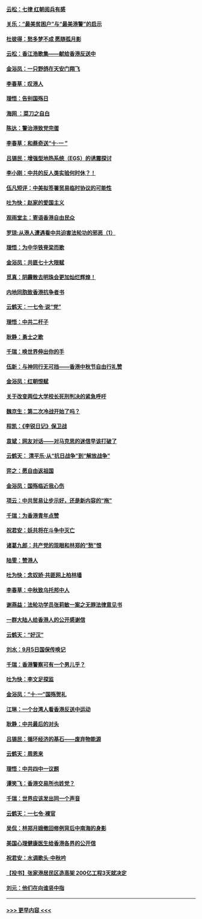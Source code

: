 #### [云松：七律 红朝阅兵有感](../pages/nsc993/n11542394.md?t=09241544) 
#### [关乐：“最美贫困户”与“最美港警”的启示](../pages/nsc993/n11542252.md?t=09241544) 
#### [杜彼得：愁多梦不成 愿随孤月影](../pages/nsc993/n11540296.md?t=09241544) 
#### [云松：香江浩歌集——献给香港反送中](../pages/nsc993/n11540149.md?t=09241544) 
#### [金浴凤：一只野鸽在天安门翔飞](../pages/nsc993/n11540280.md?t=09241544) 
#### [李春草：叹港人](../pages/nsc993/n11540119.md?t=09241544) 
#### [理悟：告别国殇日](../pages/nsc993/n11539610.md?t=09241544) 
#### [海网 ：菜刀之自白](../pages/nsc993/n11539597.md?t=09241544) 
#### [陈达：警治港致党完蛋](../pages/nsc993/n11538127.md?t=09241544) 
#### [李春草：和蔡奇送“十·一 ”](../pages/nsc993/n11537810.md?t=09241544) 
#### [吕锡民：增强型地热系统（EGS）的诱震探讨](../pages/nsc993/n11537765.md?t=09241544) 
#### [李小刚：中共的反人类实验何时休？！](../pages/nsc993/n11537669.md?t=09241544) 
#### [伍凡短评：中美拟签署贸易临时协议的可能性](../pages/nsc993/n11536773.md?t=09241544) 
#### [吐为快：赵家的爱国主义](../pages/nsc993/n11536750.md?t=09241544) 
#### [观雨堂主：寄语香港自由民众](../pages/nsc993/n11536735.md?t=09241544) 
#### [罗琼:从港人遭遇看中共迫害法轮功的邪恶（1）](../pages/nsc993/n11507862.md?t=09241544) 
#### [理悟：为中华铁脊梁而歌](../pages/nsc993/n11534458.md?t=09241544) 
#### [金浴凤：共匪七十大限赋](../pages/nsc993/n11534434.md?t=09241544) 
#### [觅真：阴霾散去明珠会更加灿烂辉煌！](../pages/nsc993/n11531858.md?t=09241544) 
#### [内地同胞致香港抗争者书](../pages/nsc993/n11531645.md?t=09241544) 
#### [云鹤天：一七令‧说“党”](../pages/nsc993/n11529099.md?t=09241544) 
#### [理悟：中共二杆子](../pages/nsc993/n11529046.md?t=09241544) 
#### [耿静：勇士之歌](../pages/nsc993/n11527562.md?t=09241544) 
#### [千瑞：唤世界伸出你的手](../pages/nsc993/n11526942.md?t=09241544) 
#### [伍新：与神同行无可挡——香港中秋节自由行礼赞](../pages/nsc993/n11526801.md?t=09241544) 
#### [金浴凤：红朝恨赋](../pages/nsc993/n11524312.md?t=09241544) 
#### [关于改变两位大学校长死刑判决的紧急呼吁](../pages/nsc993/n11524103.md?t=09241544) 
#### [魏京生：第二次冷战开始了吗？](../pages/nsc993/n11524023.md?t=09241544) 
#### [程凯：《李锐日记》保卫战](../pages/nsc993/n11522922.md?t=09241544) 
#### [袁斌：网友对话——对马克思的迷信早该打破了](../pages/nsc993/n11522561.md?t=09241544) 
#### [云鹤天： 清平乐‧从“抗日战争”到“解放战争”](../pages/nsc993/n11522917.md?t=09241544) 
#### [弈之：愿自由返祖国](../pages/nsc993/n11522810.md?t=09241544) 
#### [金浴凤：国殇临近我心伤](../pages/nsc993/n11522406.md?t=09241544) 
#### [项云：中共贸易让步示好，还是新内容的“拖”](../pages/nsc993/n11522395.md?t=09241544) 
#### [千瑞：为香港青年点赞](../pages/nsc993/n11521768.md?t=09241544) 
#### [祝君安：妖共将在斗争中灭亡](../pages/nsc993/n11520950.md?t=09241544) 
#### [诸葛九郎：共产党的现眼和林郑的“愁”恨](../pages/nsc993/n11520625.md?t=09241544) 
#### [陆雯：赞港人](../pages/nsc993/n11520609.md?t=09241544) 
#### [吐为快：念奴娇‧共匪网上柏林墙](../pages/nsc993/n11519122.md?t=09241544) 
#### [李春草：中秋致乌托邦中人](../pages/nsc993/n11518776.md?t=09241544) 
#### [谢燕益：法轮功学员张莉敏一案之无罪法律意见书](../pages/nsc993/n11517600.md?t=09241544) 
#### [一群大陆人给香港人的公开感谢信](../pages/nsc993/n11514797.md?t=09241544) 
#### [云鹤天：“好汉”](../pages/nsc993/n11513536.md?t=09241544) 
#### [刘水：9月5日国保传唤记](../pages/nsc993/n11513460.md?t=09241544) 
#### [千瑞：香港警察可有一个男儿乎？](../pages/nsc993/n11513109.md?t=09241544) 
#### [吐为快：李文足探监](../pages/nsc993/n11509622.md?t=09241544) 
#### [金浴凤：“十‧一”国殇贺礼](../pages/nsc993/n11509593.md?t=09241544) 
#### [江琳：一个台湾人看香港反送中运动](../pages/nsc993/n11509211.md?t=09241544) 
#### [耿静：中共最后的对头](../pages/nsc993/n11508308.md?t=09241544) 
#### [吕锡民：循环经济的基石——废弃物能源](../pages/nsc993/n11508212.md?t=09241544) 
#### [云鹤天：周恩来](../pages/nsc993/n11508055.md?t=09241544) 
#### [理悟：中共四中一议题](../pages/nsc993/n11507782.md?t=09241544) 
#### [谭笑飞：香港交易所也姓党？](../pages/nsc993/n11507753.md?t=09241544) 
#### [千瑞：世界应该发出同一个声音](../pages/nsc993/n11507290.md?t=09241544) 
#### [云鹤天：一七令‧裸官](../pages/nsc993/n11507177.md?t=09241544) 
#### [吴侃：林郑月娥撤回修例背后中南海的身影](../pages/nsc993/n11506876.md?t=09241544) 
#### [美国心理健康医生给香港各界的公开信](../pages/nsc993/n11506809.md?t=09241544) 
#### [祝君安：水调歌头‧中秋吟](../pages/nsc993/n11506758.md?t=09241544) 
#### [【投书】张家港居民区造高架 200亿工程3天就决定](../pages/nsc993/n11506682.md?t=09241544) 
#### [刘元：他们在向谁竖中指](../pages/nsc993/n11505384.md?t=09241544) 

----
#### [ >>> 更早内容 <<< ](../indexes/nsc993-earlier.md)
